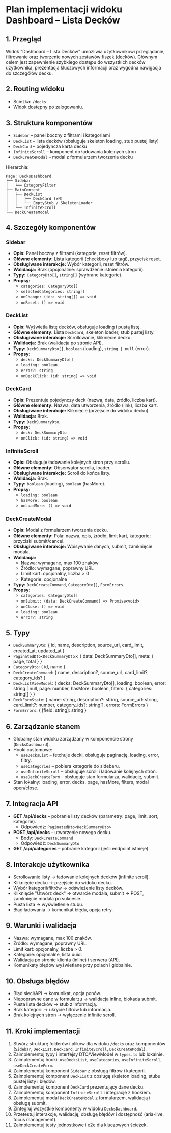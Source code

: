 # Plan implementacji widoku Dashboard – Lista Decków

## 1. Przegląd

Widok "Dashboard – Lista Decków" umożliwia użytkownikowi przeglądanie, filtrowanie oraz tworzenie nowych zestawów fiszek (decków). Głównym celem jest zapewnienie szybkiego dostępu do wszystkich decków użytkownika, prezentacja kluczowych informacji oraz wygodna nawigacja do szczegółów decku.

## 2. Routing widoku

- Ścieżka: `/decks`
- Widok dostępny po zalogowaniu.

## 3. Struktura komponentów

- `Sidebar` – panel boczny z filtrami i kategoriami
- `DeckList` – lista decków (obsługuje skeleton loading, stub pustej listy)
- `DeckCard` – pojedyncza karta decku
- `InfiniteScroll` – komponent do ładowania kolejnych stron
- `DeckCreateModal` – modal z formularzem tworzenia decku

Hierarchia:

```
Page: DecksDashboard
├── Sidebar
│   └── CategoryFilter
├── MainContent
│   ├── DeckList
│   │   ├── DeckCard (xN)
│   │   └── EmptyStub / SkeletonLoader
│   └── InfiniteScroll
└── DeckCreateModal
```

## 4. Szczegóły komponentów

### Sidebar

- **Opis:** Panel boczny z filtrami (kategorie, reset filtrów).
- **Główne elementy:** Lista kategorii (checkboxy lub tagi), przycisk reset.
- **Obsługiwane interakcje:** Wybór kategorii, reset filtrów.
- **Walidacja:** Brak (opcjonalnie: sprawdzenie istnienia kategorii).
- **Typy:** `CategoryDto[]`, `string[]` (wybrane kategorie).
- **Propsy:**
  - `categories: CategoryDto[]`
  - `selectedCategories: string[]`
  - `onChange: (ids: string[]) => void`
  - `onReset: () => void`

### DeckList

- **Opis:** Wyświetla listę decków, obsługuje loading i pustą listę.
- **Główne elementy:** Lista `DeckCard`, skeleton loader, stub pustej listy.
- **Obsługiwane interakcje:** Scrollowanie, kliknięcie decku.
- **Walidacja:** Brak (walidacja po stronie API).
- **Typy:** `DeckSummaryDto[]`, `boolean` (loading), `string | null` (error).
- **Propsy:**
  - `decks: DeckSummaryDto[]`
  - `loading: boolean`
  - `error?: string`
  - `onDeckClick: (id: string) => void`

### DeckCard

- **Opis:** Prezentuje pojedynczy deck (nazwa, data, źródło, liczba kart).
- **Główne elementy:** Nazwa, data utworzenia, źródło (link), liczba kart.
- **Obsługiwane interakcje:** Kliknięcie (przejście do widoku decku).
- **Walidacja:** Brak.
- **Typy:** `DeckSummaryDto`.
- **Propsy:**
  - `deck: DeckSummaryDto`
  - `onClick: (id: string) => void`

### InfiniteScroll

- **Opis:** Obsługuje ładowanie kolejnych stron przy scrollu.
- **Główne elementy:** Obserwator scrolla, loader.
- **Obsługiwane interakcje:** Scroll do końca listy.
- **Walidacja:** Brak.
- **Typy:** `boolean` (loading), `boolean` (hasMore).
- **Propsy:**
  - `loading: boolean`
  - `hasMore: boolean`
  - `onLoadMore: () => void`

### DeckCreateModal

- **Opis:** Modal z formularzem tworzenia decku.
- **Główne elementy:** Pola: nazwa, opis, źródło, limit kart, kategorie; przyciski submit/cancel.
- **Obsługiwane interakcje:** Wpisywanie danych, submit, zamknięcie modala.
- **Walidacja:**
  - Nazwa: wymagane, max 100 znaków
  - Źródło: wymagane, poprawny URL
  - Limit kart: opcjonalny, liczba > 0
  - Kategorie: opcjonalne
- **Typy:** `DeckCreateCommand`, `CategoryDto[]`, `FormErrors`.
- **Propsy:**
  - `categories: CategoryDto[]`
  - `onSubmit: (data: DeckCreateCommand) => Promise<void>`
  - `onClose: () => void`
  - `loading: boolean`
  - `error?: string`

## 5. Typy

- `DeckSummaryDto`: { id, name, description, source_url, card_limit, created_at, updated_at }
- `PaginatedDto<DeckSummaryDto>`: { data: DeckSummaryDto[], meta: { page, total } }
- `CategoryDto`: { id, name }
- `DeckCreateCommand`: { name, description?, source_url, card_limit?, category_ids? }
- `DeckListViewModel`: { decks: DeckSummaryDto[], loading: boolean, error: string | null, page: number, hasMore: boolean, filters: { categories: string[] } }
- `DeckFormState`: { name: string, description?: string, source_url: string, card_limit?: number, category_ids?: string[], errors: FormErrors }
- `FormErrors`: { [field: string]: string }

## 6. Zarządzanie stanem

- Globalny stan widoku zarządzany w komponencie strony (`DecksDashboard`).
- Hooki customowe:
  - `useDecksList` – fetchuje decki, obsługuje paginację, loading, error, filtry.
  - `useCategories` – pobiera kategorie do sidebaru.
  - `useInfiniteScroll` – obsługuje scroll i ładowanie kolejnych stron.
  - `useDeckCreateForm` – obsługuje stan formularza, walidację, submit.
- Stan lokalny: loading, error, decks, page, hasMore, filters, modal open/close.

## 7. Integracja API

- **GET /api/decks** – pobranie listy decków (parametry: page, limit, sort, kategorie).
  - Odpowiedź: `PaginatedDto<DeckSummaryDto>`
- **POST /api/decks** – utworzenie nowego decku.
  - Body: `DeckCreateCommand`
  - Odpowiedź: `DeckSummaryDto`
- **GET /api/categories** – pobranie kategorii (jeśli endpoint istnieje).

## 8. Interakcje użytkownika

- Scrollowanie listy → ładowanie kolejnych decków (infinite scroll).
- Kliknięcie decku → przejście do widoku decku.
- Wybór kategorii/filtrów → odświeżenie listy decków.
- Kliknięcie "Utwórz deck" → otwarcie modala, submit → POST, zamknięcie modala po sukcesie.
- Pusta lista → wyświetlenie stubu.
- Błąd ładowania → komunikat błędu, opcja retry.

## 9. Warunki i walidacja

- Nazwa: wymagane, max 100 znaków.
- Źródło: wymagane, poprawny URL.
- Limit kart: opcjonalny, liczba > 0.
- Kategorie: opcjonalne, lista uuid.
- Walidacja po stronie klienta (inline) i serwera (API).
- Komunikaty błędów wyświetlane przy polach i globalnie.

## 10. Obsługa błędów

- Błąd sieci/API → komunikat, opcja ponów.
- Niepoprawne dane w formularzu → walidacja inline, blokada submit.
- Pusta lista decków → stub z informacją.
- Brak kategorii → ukrycie filtrów lub informacja.
- Brak kolejnych stron → wyłączenie infinite scroll.

## 11. Kroki implementacji

1. Stwórz strukturę folderów i plików dla widoku `/decks` oraz komponentów (`Sidebar`, `DeckList`, `DeckCard`, `InfiniteScroll`, `DeckCreateModal`).
2. Zaimplementuj typy i interfejsy DTO/ViewModel w `types.ts` lub lokalnie.
3. Zaimplementuj hooki: `useDecksList`, `useCategories`, `useInfiniteScroll`, `useDeckCreateForm`.
4. Zaimplementuj komponent `Sidebar` z obsługą filtrów i kategorii.
5. Zaimplementuj komponent `DeckList` z obsługą skeleton loading, stubu pustej listy i błędów.
6. Zaimplementuj komponent `DeckCard` prezentujący dane decku.
7. Zaimplementuj komponent `InfiniteScroll` i integrację z hookiem.
8. Zaimplementuj modal `DeckCreateModal` z formularzem, walidacją i obsługą submit.
9. Zintegruj wszystkie komponenty w widoku `DecksDashboard`.
10. Przetestuj interakcje, walidację, obsługę błędów i dostępność (aria-live, focus management).
11. Zaimplementuj testy jednostkowe i e2e dla kluczowych ścieżek.
